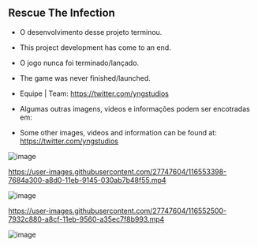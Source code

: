 ## Rescue The Infection

- O desenvolvimento desse projeto terminou.
- This project development has come to an end.

- O jogo nunca foi terminado/lançado.
- The game was never finished/launched.

- Equipe | Team: https://twitter.com/yngstudios

- Algumas outras imagens, videos e informações podem ser encotradas em:
- Some other images, videos and information can be found at: https://twitter.com/yngstudios

![image](https://user-images.githubusercontent.com/27747604/116548885-37078800-a8cb-11eb-9de6-238b3328d988.png)

https://user-images.githubusercontent.com/27747604/116553398-7684a300-a8d0-11eb-9145-030ab7b48f55.mp4

![image](https://user-images.githubusercontent.com/27747604/116548947-4981c180-a8cb-11eb-99f4-17b3545df34b.png)

https://user-images.githubusercontent.com/27747604/116552500-7932c880-a8cf-11eb-9560-a35ec7f8b993.mp4

![image](https://user-images.githubusercontent.com/27747604/116549013-5c949180-a8cb-11eb-9f96-153213f3cf33.png)

